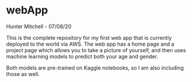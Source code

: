 # webApp

Hunter Mitchell - 07/08/20

This is the complete repository for my first web app that is currently deployed to the world via AWS. 
The web app has a home page and a project page which allows you to take a picture of yourself, 
and then uses machine learning models to predict both your age and gender.


Both models are pre-trained on Kaggle notebooks, so I am also including those as well. 
